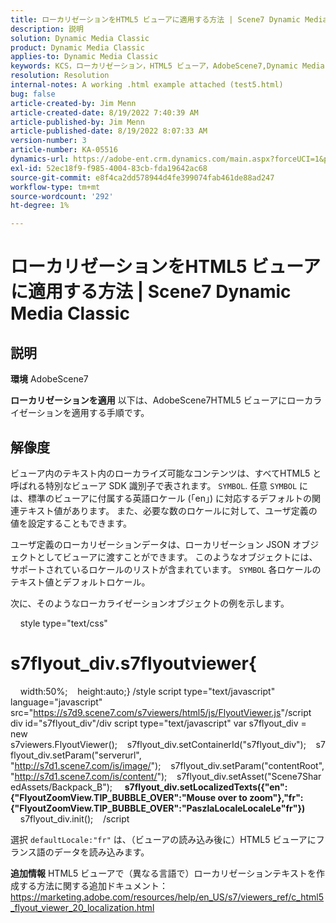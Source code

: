 ```yaml
---
title: ローカリゼーションをHTML5 ビューアに適用する方法 | Scene7 Dynamic Media Classic
description: 説明
solution: Dynamic Media Classic
product: Dynamic Media Classic
applies-to: Dynamic Media Classic
keywords: KCS，ローカリゼーション，HTML5 ビューア，AdobeScene7,Dynamic Media Classic
resolution: Resolution
internal-notes: A working .html example attached (test5.html)
bug: false
article-created-by: Jim Menn
article-created-date: 8/19/2022 7:40:39 AM
article-published-by: Jim Menn
article-published-date: 8/19/2022 8:07:33 AM
version-number: 3
article-number: KA-05516
dynamics-url: https://adobe-ent.crm.dynamics.com/main.aspx?forceUCI=1&pagetype=entityrecord&etn=knowledgearticle&id=37f9dc35-921f-ed11-b83e-0022480866ad
exl-id: 52ec18f9-f985-4004-83cb-fda19642ac68
source-git-commit: e8f4ca2dd578944d4fe399074fab461de88ad247
workflow-type: tm+mt
source-wordcount: '292'
ht-degree: 1%

---
```


# ローカリゼーションをHTML5 ビューアに適用する方法 | Scene7 Dynamic Media Classic

## 説明


<b>環境</b>
AdobeScene7

<b>ローカリゼーションを適用</b>
以下は、AdobeScene7HTML5 ビューアにローカライゼーションを適用する手順です。




## 解像度


ビューア内のテキスト内のローカライズ可能なコンテンツは、すべてHTML5 と呼ばれる特別なビューア SDK 識別子で表されます。 `SYMBOL`.
任意 `SYMBOL` には、標準のビューアに付属する英語ロケール (「en」) に対応するデフォルトの関連テキスト値があります。 また、必要な数のロケールに対して、ユーザ定義の値を設定することもできます。

ユーザ定義のローカリゼーションデータは、ローカリゼーション JSON オブジェクトとしてビューアに渡すことができます。
このようなオブジェクトには、サポートされているロケールのリストが含まれています。 `SYMBOL` 各ロケールのテキスト値とデフォルトロケール。

次に、そのようなローカライゼーションオブジェクトの例を示します。

    style type=&quot;text/css&quot;
# s7flyout_div.s7flyoutviewer{
    width:50%;    height:auto;} /style script type=&quot;text/javascript&quot; language=&quot;javascript&quot; src=&quot;<u style="text-decoration:underline">https://s7d9.scene7.com/s7viewers/html5/js/FlyoutViewer.js</u>&quot;/script div id=&quot;s7flyout_div&quot;/div script type=&quot;text/javascript&quot; var s7flyout_div = new s7viewers.FlyoutViewer();    s7flyout_div.setContainerId(&quot;s7flyout_div&quot;);    s7flyout_div.setParam(&quot;serverurl&quot;, &quot;<u style="text-decoration:underline">http://s7d1.scene7.com/is/image/</u>&quot;);    s7flyout_div.setParam(&quot;contentRoot&quot;, &quot;<u style="text-decoration:underline">http://s7d1.scene7.com/is/content/</u>&quot;);    s7flyout_div.setAsset(&quot;Scene7SharedAssets/Backpack_B&quot;);
    <b>s7flyout_div.setLocalizedTexts({&quot;en&quot;:{&quot;FlyoutZoomView.TIP_BUBBLE_OVER&quot;:&quot;Mouse over to zoom&quot;},&quot;fr&quot;:{&quot;FlyoutZoomView.TIP_BUBBLE_OVER&quot;:&quot;PaszlaLocaleLocaleLe&quot;fr&quot;})</b>
    s7flyout_div.init();    /script

選択 `defaultLocale:"fr"` は、（ビューアの読み込み後に）HTML5 ビューアにフランス語のデータを読み込みます。

<b>追加情報</b>
HTML5 ビューアで（異なる言語で）ローカリゼーションテキストを作成する方法に関する追加ドキュメント：https://marketing.adobe.com/resources/help/en_US/s7/viewers_ref/c_html5_flyout_viewer_20_localization.html
